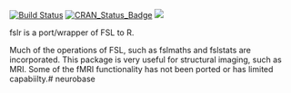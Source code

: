 [![Build Status](https://travis-ci.org/muschellij2/fslr.svg?branch=master)](https://travis-ci.org/muschellij2/fslr)
[![CRAN_Status_Badge](http://www.r-pkg.org/badges/version/fslr)](http://cran.rstudio.com/web/packages/fslr/index.html)
[![](http://cranlogs.r-pkg.org/badges/grand-total/fslr)](http://cran.rstudio.com/web/packages/fslr/index.html)


fslr is a port/wrapper of FSL to R.

Much of the operations of FSL, such as fslmaths and fslstats are incorporated.  This package is very useful for structural imaging, such as MRI.  Some of the fMRI functionality has not been ported or has limited capabiilty.# neurobase
